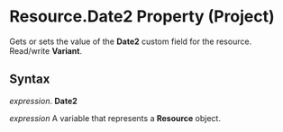 
# Resource.Date2 Property (Project)

Gets or sets the value of the  **Date2** custom field for the resource. Read/write **Variant**.


## Syntax

 _expression_. **Date2**

 _expression_ A variable that represents a **Resource** object.

